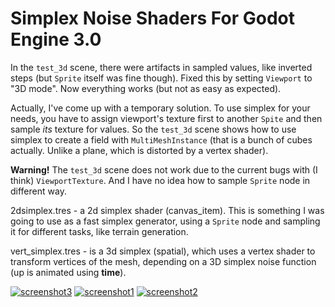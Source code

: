 # Simplex Noise Shaders For Godot Engine 3.0

In the `test_3d` scene, there were artifacts in sampled values, like inverted steps (but `Sprite` itself was fine though). Fixed this by setting `Viewport` to "3D mode". Now everything works (but not as easy as expected).

Actually, I've come up with a temporary solution. To use simplex for your needs, you have to assign viewport's texture first to another `Spite` and then sample _its_ texture for values. So the `test_3d` scene shows how to use simplex to create a field with `MultiMeshInstance` (that is a bunch of cubes actually. Unlike a plane, which is distorted by a vertex shader).

**Warning!** The `test_3d` scene does not work due to the current bugs with (I think) `ViewportTexture`. And I have no idea how to sample `Sprite` node in different way.

2dsimplex.tres - a 2d simplex shader (canvas_item). This is something I was going to use as a fast simplex generator, using a `Sprite` node and sampling it for different tasks, like terrain generation.

vert_simplex.tres - is a 3d simplex (spatial), which uses a vertex shader to transform vertices of the mesh, depending on a 3D simplex noise function (up is animated using **time**).

[![screenshot3](/screen3.png)](https://godotengine.org)
[![screenshot1](/screen1.png)](https://godotengine.org)
[![screenshot2](/screen2.png)](https://godotengine.org)
